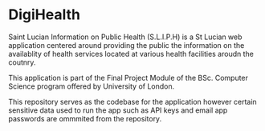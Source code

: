 # DigiHealth

Saint Lucian Information on Public Health (S.L.I.P.H) is a St Lucian web application centered around providing the public the information on the availablity of health services located at various health facilities aroudn the coutnry.

This application is part of the Final Project Module of the BSc. Computer Science program offered by University of London.

This repository serves as the codebase for the application however certain sensitive data used to run the app such as API keys and email app passwords are ommmited from the repository.
